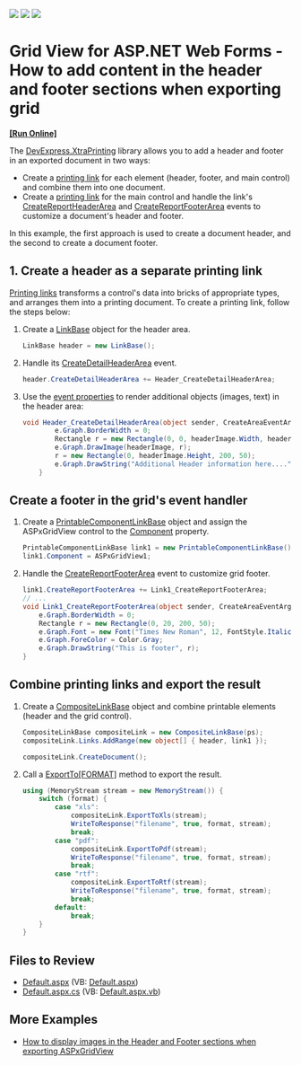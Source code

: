 <!-- default badges list -->
![](https://img.shields.io/endpoint?url=https://codecentral.devexpress.com/api/v1/VersionRange/128539384/16.1.7%2B)
[![](https://img.shields.io/badge/Open_in_DevExpress_Support_Center-FF7200?style=flat-square&logo=DevExpress&logoColor=white)](https://supportcenter.devexpress.com/ticket/details/E3184)
[![](https://img.shields.io/badge/📖_How_to_use_DevExpress_Examples-e9f6fc?style=flat-square)](https://docs.devexpress.com/GeneralInformation/403183)
<!-- default badges end -->

# Grid View for ASP.NET Web Forms - How to add content in the header and footer sections when exporting grid
<!-- run online -->
**[[Run Online]](https://codecentral.devexpress.com/e3184/)**
<!-- run online end -->

The [DevExpress.XtraPrinting](https://docs.devexpress.com/CoreLibraries/DevExpress.XtraPrinting) library allows you to add a header and footer in an exported document in two ways:

* Create a [printing link](https://docs.devexpress.com/WindowsForms/104/controls-and-libraries/printing-exporting/concepts/basic-terms/printing-links) for each element (header, footer, and main control) and combine them into one document.
* Create a [printing link](https://docs.devexpress.com/WindowsForms/104/controls-and-libraries/printing-exporting/concepts/basic-terms/printing-links) for the main control and handle the link's [CreateReportHeaderArea](https://documentation.devexpress.com/CoreLibraries/DevExpress.XtraPrinting.LinkBase.CreateReportHeaderArea.event) and [CreateReportFooterArea](https://documentation.devexpress.com/CoreLibraries/DevExpress.XtraPrinting.LinkBase.CreateReportFooterArea.event) events to customize a document's header and footer.

In this example, the first approach is used to create a document header, and the second to create a document footer.
## 1. Create a header as a separate printing link

[Printing links](https://docs.devexpress.com/WindowsForms/104/controls-and-libraries/printing-exporting/concepts/basic-terms/printing-links) transforms a control's data into bricks of appropriate types, and arranges them into a printing document. To create a printing link, follow the steps below:

1. Create a [LinkBase](https://docs.devexpress.com/CoreLibraries/DevExpress.XtraPrinting.LinkBase) object for the header area.
    ```cs
    LinkBase header = new LinkBase();
    ```
2. Handle its [CreateDetailHeaderArea](https://docs.devexpress.com/CoreLibraries/DevExpress.XtraPrinting.LinkBase.CreateDetailHeaderArea) event.
    ```cs
    header.CreateDetailHeaderArea += Header_CreateDetailHeaderArea;
    ```
3. Use the [event properties](https://docs.devexpress.com/CoreLibraries/DevExpress.XtraPrinting.CreateAreaEventArgs.Graph) to render additional objects (images, text) in the header area:
    ```cs
    void Header_CreateDetailHeaderArea(object sender, CreateAreaEventArgs e) {
            e.Graph.BorderWidth = 0;
            Rectangle r = new Rectangle(0, 0, headerImage.Width, headerImage.Height);
            e.Graph.DrawImage(headerImage, r); 
            r = new Rectangle(0, headerImage.Height, 200, 50);
            e.Graph.DrawString("Additional Header information here....", r);
        }
    ```

## Create a footer in the grid's event handler

1. Create a [PrintableComponentLinkBase](https://docs.devexpress.com/CoreLibraries/DevExpress.XtraPrintingLinks.PrintableComponentLinkBase) object and assign the  ASPxGridView control to the  [Component](https://docs.devexpress.com/CoreLibraries/DevExpress.XtraPrintingLinks.PrintableComponentLinkBase.Component) property.

    ```cs
    PrintableComponentLinkBase link1 = new PrintableComponentLinkBase();
    link1.Component = ASPxGridView1;
    ```

2. Handle the [CreateReportFooterArea](https://documentation.devexpress.com/CoreLibraries/DevExpress.XtraPrinting.LinkBase.CreateReportFooterArea.event) event to customize  grid footer.

    ```cs
    link1.CreateReportFooterArea += Link1_CreateReportFooterArea;
    // ...
    void Link1_CreateReportFooterArea(object sender, CreateAreaEventArgs e) {
        e.Graph.BorderWidth = 0;
        Rectangle r = new Rectangle(0, 20, 200, 50);
        e.Graph.Font = new Font("Times New Roman", 12, FontStyle.Italic);
        e.Graph.ForeColor = Color.Gray;
        e.Graph.DrawString("This is footer", r);
    }
    ```

## Combine printing links and export the result

1. Create a [CompositeLinkBase](https://docs.devexpress.com/CoreLibraries/DevExpress.XtraPrintingLinks.CompositeLinkBase) object and combine printable elements (header and the grid control). 

    ```cs
    CompositeLinkBase compositeLink = new CompositeLinkBase(ps);
    compositeLink.Links.AddRange(new object[] { header, link1 });

    compositeLink.CreateDocument();
    ````

2. Call a [ExportTo[FORMAT]](https://docs.devexpress.com/CoreLibraries/devexpress.xtraprinting.linkbase.exporttoxls.overloads) method to export the result.
    ```cs
    using (MemoryStream stream = new MemoryStream()) {
        switch (format) {
            case "xls":
                compositeLink.ExportToXls(stream);
                WriteToResponse("filename", true, format, stream);
                break;
            case "pdf":
                compositeLink.ExportToPdf(stream);
                WriteToResponse("filename", true, format, stream);
                break;
            case "rtf":
                compositeLink.ExportToRtf(stream);
                WriteToResponse("filename", true, format, stream);
                break;
            default:
                break;
        }
    }
    ```

## Files to Review

* [Default.aspx](./CS/WebSite/Default.aspx) (VB: [Default.aspx](./VB/WebSite/Default.aspx))
* [Default.aspx.cs](./CS/WebSite/Default.aspx.cs) (VB: [Default.aspx.vb](./VB/WebSite/Default.aspx.vb))

## More Examples

* [How to display images in the Header and Footer sections when exporting ASPxGridView](https://github.com/DevExpress-Examples/how-to-display-images-in-the-header-and-footer-sections-when-exporting-aspxgridview-e1935)


